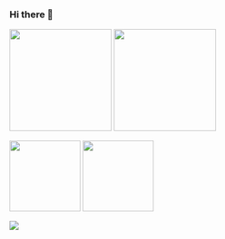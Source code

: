 ### Hi there 👋
<p>
  <img height="180px" src="https://github-readme-stats.vercel.app/api?username=256-daisuki&theme=dark"/>
  <img height="180px" src="https://github-readme-stats.vercel.app/api/top-langs/?username=256-daisuki&layout=compact&theme=dark"/>
</p>
<p>
  <img height="125px" src="https://github-readme-stats.vercel.app/api/pin/?username=256-daisuki&repo=256server&theme=dark"/>
  <img height="125px" src="https://github-readme-stats.vercel.app/api/pin/?username=256-daisuki&repo=Electron&theme=dark"/>
</p>
<img height_"200px" src="http://github-profile-summary-cards.vercel.app/api/cards/profile-details?username=256-daisuki&theme=dracula"/>
